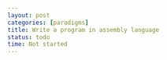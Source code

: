 ```yaml
---
layout: post
categories: [paradigms]
title: Write a program in assembly language
status: todo
time: Not started
---
```

